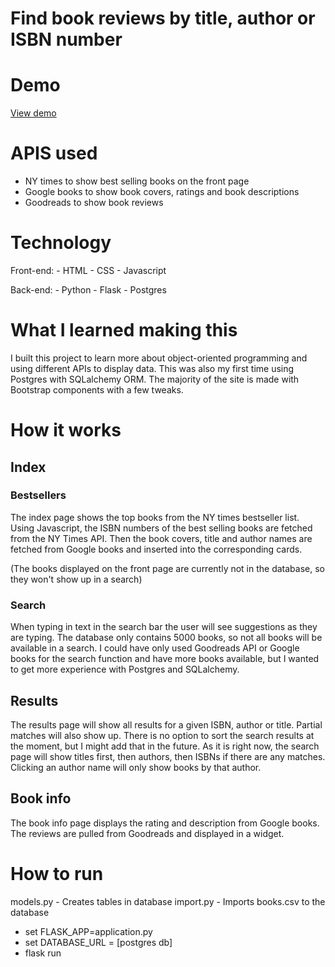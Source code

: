 # Find book reviews by title, author or ISBN number

# Demo

[View demo](https://tor-books.herokuapp.com/)

# APIS used

- NY times to show best selling books on the front page
- Google books to show book covers, ratings and book descriptions
- Goodreads to show book reviews


# Technology

Front-end: 
    - HTML
    - CSS
    - Javascript

Back-end:
    - Python
    - Flask
    - Postgres


# What I learned making this
I built this project to learn more about object-oriented programming and using different APIs to display data.
This was also my first time using Postgres with SQLalchemy ORM. The majority of the site is made with Bootstrap components with a few tweaks.


# How it works

## Index

### Bestsellers
The index page shows the top books from the NY times bestseller list. 
Using Javascript, the ISBN numbers of the best selling books are fetched from the NY Times API. Then the book covers, title and author names are fetched from Google books and inserted into the corresponding cards.

(The books displayed on the front page are currently not in the database, so they won't show up in a search)

### Search
When typing in text in the search bar the user will see suggestions as they are typing.
The database only contains 5000 books, so not all books will be available in a search. 
I could have only used Goodreads API or Google books for the search function and have more books available,
but I wanted to get more experience with Postgres and SQLalchemy.


## Results
The results page will show all results for a given ISBN, author or title. Partial matches will also show up. 
There is no option to sort the search results at the moment, but I might add that in the future.
As it is right now, the search page will show titles first, then authors, then ISBNs if there are any matches.
Clicking an author name will only show books by that author.

## Book info
The book info page displays the rating and description from Google books.
The reviews are pulled from Goodreads and displayed in a widget.


# How to run

models.py - Creates tables in database
import.py - Imports books.csv to the database

- set FLASK_APP=application.py
- set DATABASE_URL = [postgres db]
- flask run
